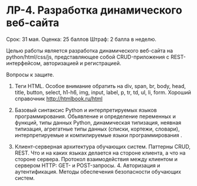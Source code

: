 # ЛР-4. Разработка динамического веб-сайта

Срок: 31 мая.
Оценка: 25 баллов
Штраф: 2 балла в неделю.

Целью работы является разработка динамического веб-сайта на python/html/css/js, представляющее собой CRUD-приложения с REST-интерфейсом, авторизацией и регистрацией.

Вопросы к защите.

1. Теги HTML. Особое внимание обратить на div, span, br, body, head, title, button, select, h1-h6, img, input, label, p, tr, td, ul, li, form. Хороший справочник http://htmlbook.ru/html

2. Базовый синтаксис Python и интерпретируемых языков программирования. Обьявление и определение переменных и функций, типы данных Python, динамическая типизация, неявная типизация, агрегатные типы данных (списки, кортежи, словари), интерпретируемые и компилируемые языки программирования .

3. Клиент-серверная архитектура обучающих систем. Паттерны CRUD, REST. Что и на каких языках делается на стороне клиента, а что на стороне сервера. Протокол взаимодействия между клиентом и сервером HTTP: GET- и POST-запросы. 4. Авторизация и аутентификация. Методы обеспечения безопасности обучающих систем.
